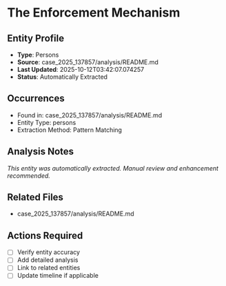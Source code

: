 # The Enforcement Mechanism

## Entity Profile
- **Type**: Persons
- **Source**: case_2025_137857/analysis/README.md
- **Last Updated**: 2025-10-12T03:42:07.074257
- **Status**: Automatically Extracted

## Occurrences
- Found in: case_2025_137857/analysis/README.md
- Entity Type: persons
- Extraction Method: Pattern Matching

## Analysis Notes
*This entity was automatically extracted. Manual review and enhancement recommended.*

## Related Files
- case_2025_137857/analysis/README.md

## Actions Required
- [ ] Verify entity accuracy
- [ ] Add detailed analysis
- [ ] Link to related entities
- [ ] Update timeline if applicable
